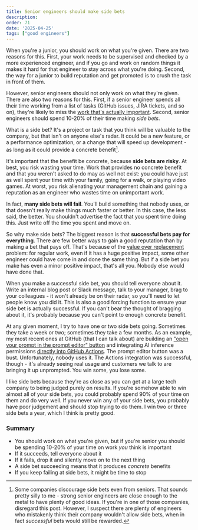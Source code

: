 ```yaml
---
title: Senior engineers should make side bets
description: 
order: 71
date: '2025-04-25'
tags: ["good engineers"]
---
```


When you're a junior, you should work on what you're given. There are two reasons for this. First, your work needs to be supervised and checked by a more experienced engineer, and if you go and work on random things it makes it hard for that engineer to stay across what you're doing. Second, the way for a junior to build reputation and get promoted is to crush the task in front of them. 

However, senior engineers should not only work on what they're given. There are also two reasons for this. First, if a senior engineer spends all their time working from a list of tasks (GitHub issues, JIRA tickets, and so on), they're likely to miss the [work that's actually important](/party-tricks). Second, senior engineers should spend 10-20% of their time making _side bets_.

What is a side bet? It's a project or task that you think will be valuable to the company, but that isn't on anyone else's radar. It could be a new feature, or a performance optimization, or a change that will speed up development - as long as it could provide a concrete benefit[^1].

It's important that the benefit be concrete, because **side bets are risky**. At best, you risk wasting your time. Work that provides no concrete benefit and that you weren't asked to do may as well not exist: you could have just as well spent your time with your family, going for a walk, or playing video games. At worst, you risk alienating your management chain and gaining a reputation as an engineer who wastes time on unimportant work.

In fact, **many side bets will fail**. You'll build something that nobody uses, or that doesn't really make things much faster or better. In this case, the less said, the better. You shouldn't advertise the fact that you spent time doing this. Just write off the time you spent and move on.

So why make side bets? The biggest reason is that **successful bets pay for everything**. There are few better ways to gain a good reputation than by making a bet that pays off. That's because of the [value over replacement](/value-over-replacement) problem: for regular work, even if it has a huge positive impact, some other engineer could have come in and done the same thing. But if a side bet you make has even a minor positive impact, that's all you. Nobody else would have done that.

When you make a successful side bet, you should tell everyone about it. Write an internal blog post or Slack message, talk to your manager, brag to your colleagues - it won't already be on their radar, so you'll need to let people know you did it. This is also a good forcing function to ensure your side bet is actually successful. If you can't bear the thought of bragging about it, it's probably because you can't point to enough concrete benefit.

At any given moment, I try to have one or two side bets going. Sometimes they take a week or two; sometimes they take a few months. As an example, my most recent ones at GitHub (that I can talk about) are building an ["open your prompt in the prompt editor" button](https://github.blog/changelog/2025-02-12-github-models-playground-now-integrates-with-user-repository-code-ga/) and integrating AI inference permissions [directly into GitHub Actions](https://dev.to/fidelusaleksander/github-actions-just-got-smarter-new-native-ai-support-and-what-it-means-for-automation-3f56). The prompt editor button was a bust. Unfortunately, nobody uses it. The Actions integration was successful, though - it's already seeing real usage and customers we talk to are bringing it up unprompted. You win some, you lose some.

I like side bets because they're as close as you can get at a large tech company to being judged purely on results. If you're somehow able to win almost all of your side bets, you could probably spend 90% of your time on them and do very well. If you never win any of your side bets, you probably have poor judgement and should stop trying to do them. I win two or three side bets a year, which I think is pretty good.

### Summary

- You should work on what you're given, but if you're senior you should be spending 10-20% of your time on work _you_ think is important
- If it succeeds, tell everyone about it
- If it fails, drop it and silently move on to the next thing
- A side bet succeeding means that it produces _concrete_ benefits
- If you keep failing at side bets, it might be time to stop

[^1]: Some companies discourage side bets even from seniors. That sounds pretty silly to me - strong senior engineers are close enough to the metal to have plenty of good ideas. If you're in one of those companies, disregard this post. However, I suspect there are plenty of engineers who mistakenly think their company wouldn't allow side bets, when in fact _successful_ bets would still be rewarded.